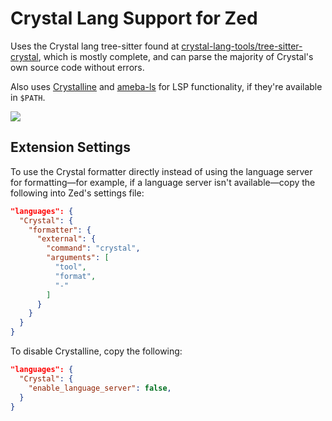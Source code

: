 # Crystal Lang Support for Zed

Uses the Crystal lang tree-sitter found at [crystal-lang-tools/tree-sitter-crystal](https://github.com/crystal-lang-tools/tree-sitter-crystal),
which is mostly complete, and can parse the majority of Crystal's own source code without errors.

Also uses [Crystalline](https://github.com/elbywan/crystalline) and [ameba-ls](https://github.com/crystal-lang-tools/ameba-ls) for LSP functionality, if they're available in `$PATH`.

![](./assets/image.png)

## Extension Settings

To use the Crystal formatter directly instead of using the language server for formatting—for example, if a language server isn't available—copy the following into Zed's settings file:

```json
"languages": {
  "Crystal": {
    "formatter": {
      "external": {
        "command": "crystal",
        "arguments": [
          "tool",
          "format",
          "-"
        ]
      }
    }
  }
}
```

To disable Crystalline, copy the following:

```json
"languages": {
  "Crystal": {
    "enable_language_server": false,
  }
}
```
